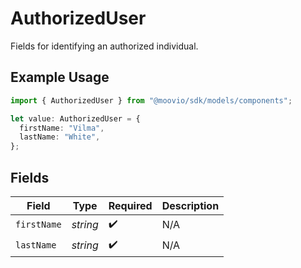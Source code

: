 # AuthorizedUser

Fields for identifying an authorized individual.

## Example Usage

```typescript
import { AuthorizedUser } from "@moovio/sdk/models/components";

let value: AuthorizedUser = {
  firstName: "Vilma",
  lastName: "White",
};
```

## Fields

| Field              | Type               | Required           | Description        |
| ------------------ | ------------------ | ------------------ | ------------------ |
| `firstName`        | *string*           | :heavy_check_mark: | N/A                |
| `lastName`         | *string*           | :heavy_check_mark: | N/A                |
